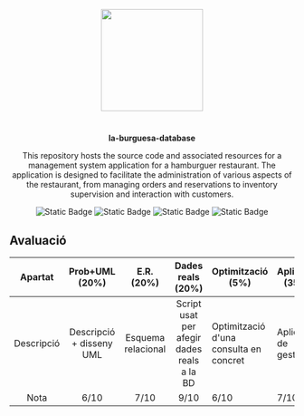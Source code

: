 <p align="center">
<img src="https://github.com/artHub-j/la-burguesa-db/assets/92806890/e8130f6a-4e35-4fa5-b8ff-e90a933c12b1" height="180">
</p>

<h1 align="center">
</h1>
<p align="center"><b>la-burguesa-database</b></p>
<p align="center">
This repository hosts the source code and associated resources for a management system application for a hamburguer restaurant. The application is designed to facilitate the administration of various aspects of the restaurant, from managing orders and reservations to inventory supervision and interaction with customers.
<p>
  
<p align="center">
  <img alt="Static Badge" src="https://img.shields.io/badge/PostgreSQL-blue?logo=postgresql&logoColor=white">
  <img alt="Static Badge" src="https://img.shields.io/badge/Python-yellow?logo=python">
  <img alt="Static Badge" src="https://img.shields.io/badge/Django-%230D671C?logo=django">
  <img alt="Static Badge" src="https://img.shields.io/badge/-ReactJs-F3551C?logo=react&logoColor=white">
<p>
  
## Avaluació

|   Apartat  |      Prob+UML (20%)      |     E.R. (20%)     |              Dades reals (20%)             | Optimització (5%)                      | Aplicació (35%)      | Total      |
|:----------:|:------------------------:|:------------------:|:------------------------------------------:|----------------------------------------|----------------------|------------|
| Descripció | Descripció + disseny UML | Esquema relacional | Script usat per afegir dades reals a la BD | Optimització d'una consulta en concret | Aplicació de gestió. | Nota Final |
| Nota       | 6/10                     | 7/10               | 9/10                                       | 6/10                                   | 7/10                 | 7,2/10     |
